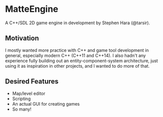 # MatteEngine

A C++/SDL 2D game engine in development by Stephen Hara (@tarsir).

## Motivation
 
I mostly wanted more practice with C++ and game tool development in
general, especially modern C++ (C\++11 and C++14). I also hadn't any
experience fully building out an entity-component-system architecture,
just using it as inspiration in other projects, and I wanted to do more
of that.

## Desired Features

* Map/level editor
* Scripting
* An actual GUI for creating games
* So many!